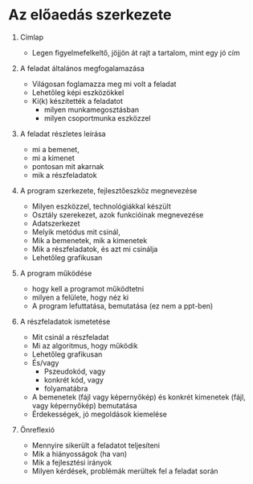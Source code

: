 # Az előaedás szerkezete
1. Címlap
    - Legen figyelmefelkeltő, jöjjön át rajt a tartalom, mint egy jó cím

2. A feladat általános megfogalamazása
    - Világosan foglamazza meg mi volt a feladat
    - Lehetőleg képi eszközökkel
    - Ki(k) készítették a feladatot
        - milyen munkamegosztásban
        - milyen csoportmunka eszközzel

3. A feladat részletes leírása
    - mi a bemenet,
    - mi a kimenet
    - pontosan mit akarnak
    - mik a részfeladatok

4. A program szerkezete, fejlesztőeszköz megnevezése
    - Milyen eszközzel, technológiákkal készült
    - Osztály szerekezet, azok funkcióinak megnevezése
    - Adatszerkezet
    - Melyik metódus mit csinál, 
    - Mik a bemenetek, mik a kimenetek
    - Mik a részfeladatok, és azt mi csinálja
    - Lehetőleg grafikusan

5. A program működése
    - hogy kell a programot működtetni
    - milyen a felülete, hogy néz ki
    - A program lefuttatása, bemutatása (ez nem a ppt-ben)    

7. A részfeladatok ismetetése
    - Mit csinál a részfeladat
    - Mi az algoritmus, hogy működik
    - Lehetőleg grafikusan
    - És/vagy 
        - Pszeudokód, vagy 
        - konkrét kód, vagy 
        - folyamatábra
    - A bemenetek (fájl vagy képernyőkép) és konkrét kimenetek (fájl, vagy képernyőkép) bemutatása
    - Érdekességek, jó megoldások kiemelése

8. Önreflexió 
    - Mennyire sikerült a feladatot teljesíteni
    - Mik a hiányosságok (ha van)
    - Mik a fejlesztési irányok
    - Milyen kérdések, problémák merültek fel a feladat során


